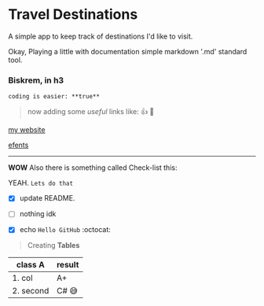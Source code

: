 # Travel Destinations

A simple app to keep track of destinations I'd like to visit.

Okay, Playing a little with documentation simple markdown '.md' standard tool.

### Biskrem, in h3

```
coding is easier: **true** 
```

> now adding some _useful_ links like: :thumbsup: :metal:

[my website](http://www.readyhp.com)

[efents](http:www.efents.net)

---

**WOW** Also there is something called Check-list this:

YEAH. ```Lets do that```

- [x] update README.

- [ ] nothing idk

- [x] echo ```Hello GitHub``` :octocat:

> Creating **Tables**

| class A   | result |
|-----------| ------ |
| 1. col    | A+     |
| 2. second | C# :sweat_smile: |
